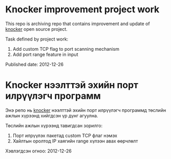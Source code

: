 # Knocker improvement project work

This repo is archiving repo that contains improvement and update of [knocker](https://github.com/gabgio/knocker) open source project.

Task defined by project work: <br>

1. Add custom TCP flag to port scanning mechanism
2. Add port range feature in input

Published date: 2012-12-26

# Knocker нээлттэй эхийн порт илрүүлэгч программ

Энэ репо нь [knocker](https://github.com/gabgio/knocker) нээлттэй эхийн порт илрүүлэгч программд төслийн ажлын хүрээнд хийгдсэн үр дүнг агуулна.

Төслийн ажлын хүрээнд тавигдсан зорилго:

1. Порт илрүүлэх пакетад custom TCP флаг нэмэх
2. Хайлтын оролтод IP хаягийн range хүлээн авах өөрчлөлт

Хэвлэгдсэн огноо: 2012-12-26
